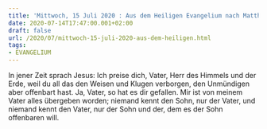 ```yaml
---
title: 'Mittwoch, 15 Juli 2020 : Aus dem Heiligen Evangelium nach Matthäus - Mt 11,25-27.'
date: 2020-07-14T17:47:00.001+02:00
draft: false
url: /2020/07/mittwoch-15-juli-2020-aus-dem-heiligen.html
tags: 
- EVANGELIUM
---
```


In jener Zeit sprach Jesus: Ich preise dich, Vater, Herr des Himmels und der Erde, weil du all das den Weisen und Klugen verborgen, den Unmündigen aber offenbart hast. Ja, Vater, so hat es dir gefallen. Mir ist von meinem Vater alles übergeben worden; niemand kennt den Sohn, nur der Vater, und niemand kennt den Vater, nur der Sohn und der, dem es der Sohn offenbaren will.